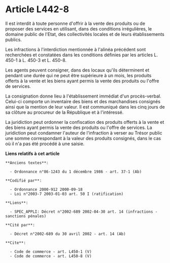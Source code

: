 # Article L442-8

Il est interdit à toute personne d'offrir à la vente des produits ou de proposer des services en utilisant, dans des
conditions irrégulières, le domaine public de l'Etat, des collectivités locales et de leurs établissements publics. 

Les infractions à l'interdiction mentionnée à l'alinéa précédent sont recherchées et constatées dans les conditions définies
par les articles L. 450-1 à L. 450-3 et L. 450-8. 

Les agents peuvent consigner, dans des locaux qu'ils déterminent et pendant une durée qui ne peut être supérieure à un mois,
les produits offerts à la vente et les biens ayant permis la vente des produits ou l'offre de services. 

La consignation donne lieu à l'établissement immédiat d'un procès-verbal. Celui-ci comporte un inventaire des biens et des
marchandises consignés ainsi que la mention de leur valeur. Il est communiqué dans les cinq jours de sa clôture au procureur
de la République et à l'intéressé. 

La juridiction peut ordonner la confiscation des produits offerts à la vente et des biens ayant permis la vente des produits
ou l'offre de services. La juridiction peut condamner l'auteur de l'infraction à verser au Trésor public une somme
correspondant à la valeur des produits consignés, dans le cas où il n'a pas été procédé à une saisie.

**Liens relatifs à cet article**

	**Anciens textes**:

	  - Ordonnance n°86-1243 du 1 décembre 1986 - art. 37-1 (Ab)

	**Codifié par**:

	  - Ordonnance 2000-912 2000-09-18
	  - Loi n°2003-7 2003-01-03 art. 50 I (ratification)

	**Liens**:

	  - SPEC_APPLI: Décret n°2002-689 2002-04-30 art. 14 (infractions - sanctions pénales)

	**Cité par**:

	  - Décret n°2002-689 du 30 avril 2002 - art. 14 (Ab)

	**Cite**:

	  - Code de commerce - art. L450-1 (V)
	  - Code de commerce - art. L450-8 (V)
